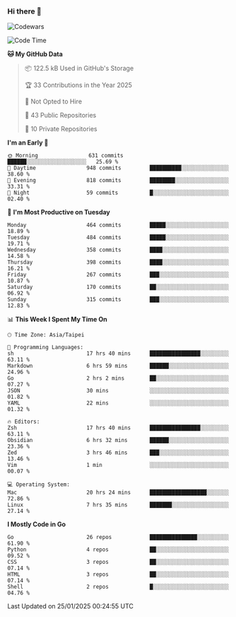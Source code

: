 ### Hi there 👋

![Codewars](https://www.codewars.com/users/omegaatt36/badges/small)

<!--START_SECTION:waka-->
![Code Time](http://img.shields.io/badge/Code%20Time-3%2C029%20hrs%2034%20mins-blue)

**🐱 My GitHub Data** 

> 📦 122.5 kB Used in GitHub's Storage 
 > 
> 🏆 33 Contributions in the Year 2025
 > 
> 🚫 Not Opted to Hire
 > 
> 📜 43 Public Repositories 
 > 
> 🔑 10 Private Repositories 
 > 
**I'm an Early 🐤** 

```text
🌞 Morning                631 commits         ██████░░░░░░░░░░░░░░░░░░░   25.69 % 
🌆 Daytime                948 commits         ██████████░░░░░░░░░░░░░░░   38.60 % 
🌃 Evening                818 commits         ████████░░░░░░░░░░░░░░░░░   33.31 % 
🌙 Night                  59 commits          █░░░░░░░░░░░░░░░░░░░░░░░░   02.40 % 
```
📅 **I'm Most Productive on Tuesday** 

```text
Monday                   464 commits         █████░░░░░░░░░░░░░░░░░░░░   18.89 % 
Tuesday                  484 commits         █████░░░░░░░░░░░░░░░░░░░░   19.71 % 
Wednesday                358 commits         ████░░░░░░░░░░░░░░░░░░░░░   14.58 % 
Thursday                 398 commits         ████░░░░░░░░░░░░░░░░░░░░░   16.21 % 
Friday                   267 commits         ███░░░░░░░░░░░░░░░░░░░░░░   10.87 % 
Saturday                 170 commits         ██░░░░░░░░░░░░░░░░░░░░░░░   06.92 % 
Sunday                   315 commits         ███░░░░░░░░░░░░░░░░░░░░░░   12.83 % 
```


📊 **This Week I Spent My Time On** 

```text
🕑︎ Time Zone: Asia/Taipei

💬 Programming Languages: 
sh                       17 hrs 40 mins      ████████████████░░░░░░░░░   63.11 % 
Markdown                 6 hrs 59 mins       ██████░░░░░░░░░░░░░░░░░░░   24.96 % 
Go                       2 hrs 2 mins        ██░░░░░░░░░░░░░░░░░░░░░░░   07.27 % 
JSON                     30 mins             ░░░░░░░░░░░░░░░░░░░░░░░░░   01.82 % 
YAML                     22 mins             ░░░░░░░░░░░░░░░░░░░░░░░░░   01.32 % 

🔥 Editors: 
Zsh                      17 hrs 40 mins      ████████████████░░░░░░░░░   63.11 % 
Obsidian                 6 hrs 32 mins       ██████░░░░░░░░░░░░░░░░░░░   23.36 % 
Zed                      3 hrs 46 mins       ███░░░░░░░░░░░░░░░░░░░░░░   13.46 % 
Vim                      1 min               ░░░░░░░░░░░░░░░░░░░░░░░░░   00.07 % 

💻 Operating System: 
Mac                      20 hrs 24 mins      ██████████████████░░░░░░░   72.86 % 
Linux                    7 hrs 35 mins       ███████░░░░░░░░░░░░░░░░░░   27.14 % 
```

**I Mostly Code in Go** 

```text
Go                       26 repos            ███████████████░░░░░░░░░░   61.90 % 
Python                   4 repos             ██░░░░░░░░░░░░░░░░░░░░░░░   09.52 % 
CSS                      3 repos             ██░░░░░░░░░░░░░░░░░░░░░░░   07.14 % 
HTML                     3 repos             ██░░░░░░░░░░░░░░░░░░░░░░░   07.14 % 
Shell                    2 repos             █░░░░░░░░░░░░░░░░░░░░░░░░   04.76 % 
```




 Last Updated on 25/01/2025 00:24:55 UTC
<!--END_SECTION:waka-->

<!--
**omegaatt36/omegaatt36** is a ✨ _special_ ✨ repository because its `README.md` (this file) appears on your GitHub profile.

Here are some ideas to get you started:

- 🔭 I’m currently working on ...
- 🌱 I’m currently learning ...
- 👯 I’m looking to collaborate on ...
- 🤔 I’m looking for help with ...
- 💬 Ask me about ...
- 📫 How to reach me: ...
- 😄 Pronouns: ...
- ⚡ Fun fact: ...
-->
